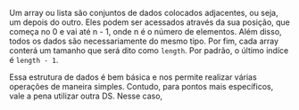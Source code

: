 Um array ou lista são conjuntos de dados colocados adjacentes, ou seja, um depois do outro. Eles podem ser acessados através da sua posição, que começa no 0 e vai até n - 1, onde n é o número de elementos. Além disso, todos os dados são necessariamente do mesmo tipo. Por fim, cada array conterá um tamanho que será dito como `length`. Por padrão, o último indíce é `length - 1`.

Essa estrutura de dados é bem básica e nos permite realizar várias operações de maneira simples. Contudo, para pontos mais específicos, vale a pena utilizar outra DS. Nesse caso,

